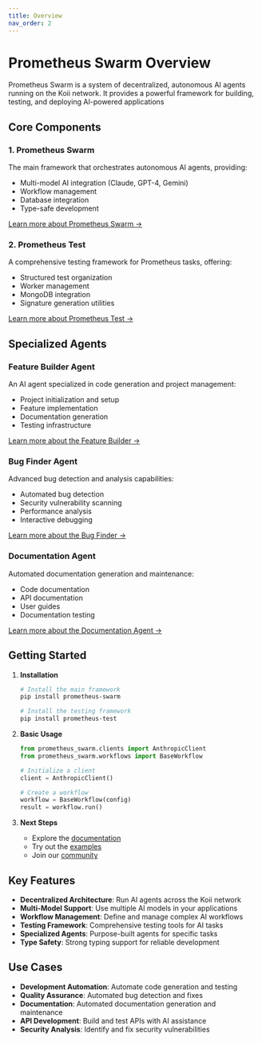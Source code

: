 ```yaml
---
title: Overview
nav_order: 2
---
```


# Prometheus Swarm Overview

Prometheus Swarm is a system of decentralized, autonomous AI agents running on the Koii network. It provides a powerful framework for building, testing, and deploying AI-powered applications

## Core Components

### 1. Prometheus Swarm

The main framework that orchestrates autonomous AI agents, providing:

- Multi-model AI integration (Claude, GPT-4, Gemini)
- Workflow management
- Database integration
- Type-safe development

[Learn more about Prometheus Swarm →](../docs/prometheus-swarm.md)

### 2. Prometheus Test

A comprehensive testing framework for Prometheus tasks, offering:

- Structured test organization
- Worker management
- MongoDB integration
- Signature generation utilities

[Learn more about Prometheus Test →](../docs/prometheus-test.md)

## Specialized Agents

### Feature Builder Agent

An AI agent specialized in code generation and project management:

- Project initialization and setup
- Feature implementation
- Documentation generation
- Testing infrastructure

[Learn more about the Feature Builder →](../docs/agents/builder.md)

### Bug Finder Agent

Advanced bug detection and analysis capabilities:

- Automated bug detection
- Security vulnerability scanning
- Performance analysis
- Interactive debugging

[Learn more about the Bug Finder →](../docs/agents/bug-finder.md)

### Documentation Agent

Automated documentation generation and maintenance:

- Code documentation
- API documentation
- User guides
- Documentation testing

[Learn more about the Documentation Agent →](../docs/agents/docs-builder.md)

## Getting Started

1. **Installation**

   ```bash
   # Install the main framework
   pip install prometheus-swarm

   # Install the testing framework
   pip install prometheus-test
   ```

2. **Basic Usage**

   ```python
   from prometheus_swarm.clients import AnthropicClient
   from prometheus_swarm.workflows import BaseWorkflow

   # Initialize a client
   client = AnthropicClient()

   # Create a workflow
   workflow = BaseWorkflow(config)
   result = workflow.run()
   ```

3. **Next Steps**
   - Explore the [documentation](../docs/prometheus-swarm.md)
   - Try out the [examples](../docs/examples.md)
   - Join our [community](#community)

## Key Features

- **Decentralized Architecture**: Run AI agents across the Koii network
- **Multi-Model Support**: Use multiple AI models in your applications
- **Workflow Management**: Define and manage complex AI workflows
- **Testing Framework**: Comprehensive testing tools for AI tasks
- **Specialized Agents**: Purpose-built agents for specific tasks
- **Type Safety**: Strong typing support for reliable development

## Use Cases

- **Development Automation**: Automate code generation and testing
- **Quality Assurance**: Automated bug detection and fixes
- **Documentation**: Automated documentation generation and maintenance
- **API Development**: Build and test APIs with AI assistance
- **Security Analysis**: Identify and fix security vulnerabilities 